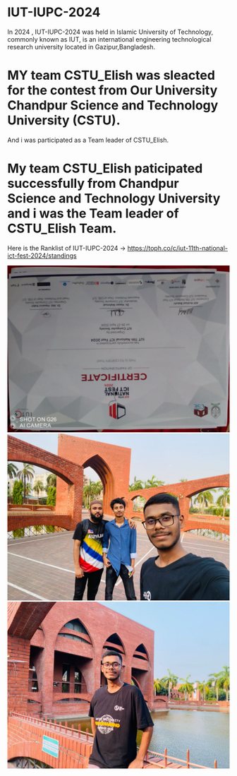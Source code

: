 # IUT-IUPC-2024
In 2024 , IUT-IUPC-2024 was held in Islamic University of Technology, commonly known as IUT, is an international engineering technological research university located in Gazipur,Bangladesh.
# MY team CSTU_Elish was sleacted for the contest from Our University Chandpur Science and Technology University (CSTU).
And i was participated as a Team leader of CSTU_Elish.
# My team CSTU_Elish paticipated successfully from Chandpur Science and Technology University and i was the Team leader of CSTU_Elish Team. 

Here is the Ranklist of IUT-IUPC-2024 -> https://toph.co/c/iut-11th-national-ict-fest-2024/standings

![image alt](https://github.com/shamimkhan8134/IUT-IUPC-2024/blob/main/ae24b050-d03c-4683-98bb-509474bf0b84.jpg)
![image alt](https://github.com/shamimkhan8134/IUT-IUPC-2024/blob/main/WhatsApp%20Image%202024-05-01%20at%2011.49.06_90798646.jpg)
![image alt](https://github.com/shamimkhan8134/IUT-IUPC-2024/blob/main/WhatsApp%20Image%202024-05-01%20at%2015.27.59_a8b7d5fe.jpg)




